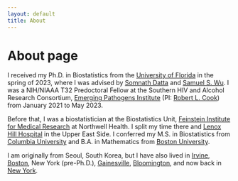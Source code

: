 ```yaml
---
layout: default
title: About
---
```

# About page

I received my Ph.D. in Biostatistics from the [University of Florida](https://www.ufl.edu/) in the spring of 2023, where I was advised by [Somnath Datta](https://biostat.ufl.edu/profile/datta-somnath/) and [Samuel S. Wu](https://biostat.ufl.edu/profile/wu-samuel/). I was a NIH/NIAAA T32 Predoctoral Fellow at the Southern HIV and Alcohol Research Consortium, [Emerging Pathogens Institute](https://epi.ufl.edu/) (PI: [Robert L. Cook](https://epidemiology.phhp.ufl.edu/profile/cook-robert/)) from January 2021 to May 2023. 

Before that, I was a biostatistician at the Biostatistics Unit, [Feinstein Institute for Medical Research](https://feinstein.northwell.edu/) at Northwell Health. I split my time there and [Lenox Hill Hospital](https://lenoxhill.northwell.edu/) in the Upper East Side.
I conferred my M.S. in Biostatistics from [Columbia University](https://www.publichealth.columbia.edu/) and B.A. in Mathematics from [Boston University](https://www.bu.edu/). 

I am originally from Seoul, South Korea, but I have also lived in [Irvine](https://www.google.com/maps/place/Irvine,+CA/@33.6864124,-117.9381987,11z/data=!3m1!4b1!4m6!3m5!1s0x80dcdd0e689140e3:0xa77ab575604a9a39!8m2!3d33.6845673!4d-117.8265049!16zL20vMGQ3azF6?entry=ttu), [Boston](https://www.google.com/maps/place/Boston,+MA/@42.3138779,-71.2999263,10z/data=!3m1!4b1!4m6!3m5!1s0x89e3652d0d3d311b:0x787cbf240162e8a0!8m2!3d42.3600825!4d-71.0588801!16zL20vMDFjeF8?entry=ttu), New York (pre-Ph.D.), [Gainesville](https://www.google.com/maps?sca_esv=13b8ee85e24d7ba9&rlz=1C5CHFA_enUS1064US1064&output=search&q=gainesville+fl&source=lnms&entry=mc&ved=1t:200715&ictx=111), [Bloomington](https://www.google.com/maps?sca_esv=13b8ee85e24d7ba9&rlz=1C5CHFA_enUS1064US1064&output=search&q=bloomington+indiana&source=lnms&entry=mc&ved=1t:200715&ictx=111), and now back in [New York](https://www.google.com/maps?sca_esv=13b8ee85e24d7ba9&rlz=1C5CHFA_enUS1064US1064&q=new+york&biw=1920&bih=917&dpr=2&um=1&ie=UTF-8&ved=1t:200715&ictx=111).  

